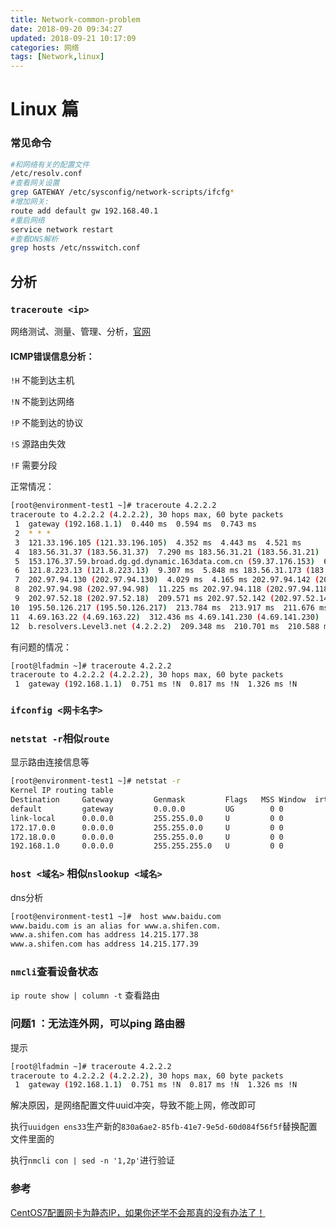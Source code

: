 ```yaml
---
title: Network-common-problem
date: 2018-09-20 09:34:27
updated: 2018-09-21 10:17:09
categories: 网络
tags: [Network,linux]
---
```


# Linux 篇

### 常见命令

```bash
#和网络有关的配置文件 
/etc/resolv.conf 
#查看网关设置 
grep GATEWAY /etc/sysconfig/network-scripts/ifcfg* 
#增加网关: 
route add default gw 192.168.40.1 
#重启网络 
service network restart 
#查看DNS解析 
grep hosts /etc/nsswitch.conf
```

## 分析

### `traceroute <ip>`

网络测试、测量、管理、分析，[官网](https://www.cisco.com/c/en/us/support/docs/ios-nx-os-software/ios-software-releases-121-mainline/12778-ping-traceroute.html#traceroute)

#### ICMP错误信息分析：

`!H`    不能到达主机

`!N`    不能到达网络

`!P`     不能到达的协议

`!S`     源路由失效

`!F`     需要分段

正常情况：

```sh
[root@environment-test1 ~]# traceroute 4.2.2.2
traceroute to 4.2.2.2 (4.2.2.2), 30 hops max, 60 byte packets
 1  gateway (192.168.1.1)  0.440 ms  0.594 ms  0.743 ms
 2  * * *
 3  121.33.196.105 (121.33.196.105)  4.352 ms  4.443 ms  4.521 ms
 4  183.56.31.37 (183.56.31.37)  7.290 ms 183.56.31.21 (183.56.31.21)  9.217 ms 183.56.31.13 (183.56.31.13)  6.755 ms
 5  153.176.37.59.broad.dg.gd.dynamic.163data.com.cn (59.37.176.153)  6.884 ms  6.993 ms  7.084 ms
 6  121.8.223.13 (121.8.223.13)  9.307 ms  5.848 ms 183.56.31.173 (183.56.31.173)  4.443 ms
 7  202.97.94.130 (202.97.94.130)  4.029 ms  4.165 ms 202.97.94.142 (202.97.94.142)  5.546 ms
 8  202.97.94.98 (202.97.94.98)  11.225 ms 202.97.94.118 (202.97.94.118)  6.177 ms  6.600 ms
 9  202.97.52.18 (202.97.52.18)  209.571 ms 202.97.52.142 (202.97.52.142)  206.772 ms 202.97.58.2 (202.97.58.2)  197.316 ms
10  195.50.126.217 (195.50.126.217)  213.784 ms  213.917 ms  211.676 ms
11  4.69.163.22 (4.69.163.22)  312.436 ms 4.69.141.230 (4.69.141.230)  214.040 ms  213.168 ms
12  b.resolvers.Level3.net (4.2.2.2)  209.348 ms  210.701 ms  210.588 ms
```

有问题的情况：

```sh
[root@lfadmin ~]# traceroute 4.2.2.2
traceroute to 4.2.2.2 (4.2.2.2), 30 hops max, 60 byte packets
 1  gateway (192.168.1.1)  0.751 ms !N  0.817 ms !N  1.326 ms !N
```

### `ifconfig <网卡名字>`



### `netstat -r`相似`route`

显示路由连接信息等

```sh
[root@environment-test1 ~]# netstat -r
Kernel IP routing table
Destination     Gateway         Genmask         Flags   MSS Window  irtt Iface
default         gateway         0.0.0.0         UG        0 0          0 enp3s0
link-local      0.0.0.0         255.255.0.0     U         0 0          0 enp3s0
172.17.0.0      0.0.0.0         255.255.0.0     U         0 0          0 docker0
172.18.0.0      0.0.0.0         255.255.0.0     U         0 0          0 doc...ridge
192.168.1.0     0.0.0.0         255.255.255.0   U         0 0          0 enp3s0
```



### `host <域名>` 相似`nslookup <域名>`

dns分析

```sh
[root@environment-test1 ~]#  host www.baidu.com
www.baidu.com is an alias for www.a.shifen.com.
www.a.shifen.com has address 14.215.177.38
www.a.shifen.com has address 14.215.177.39
```

### `nmcli`查看设备状态

`ip route show | column -t` 查看路由



### 问题1 ：无法连外网，可以ping 路由器

提示

```bash
[root@lfadmin ~]# traceroute 4.2.2.2
traceroute to 4.2.2.2 (4.2.2.2), 30 hops max, 60 byte packets
 1  gateway (192.168.1.1)  0.751 ms !N  0.817 ms !N  1.326 ms !N
```

解决原因，是网络配置文件uuid冲突，导致不能上网，修改即可

执行`uuidgen ens33`生产新的`830a6ae2-85fb-41e7-9e5d-60d084f56f5f`替换配置文件里面的

执行`nmcli con | sed -n '1,2p'`进行验证



### 参考

[CentOS7配置网卡为静态IP，如果你还学不会那真的没有办法了！](https://segmentfault.com/a/1190000011954814)



